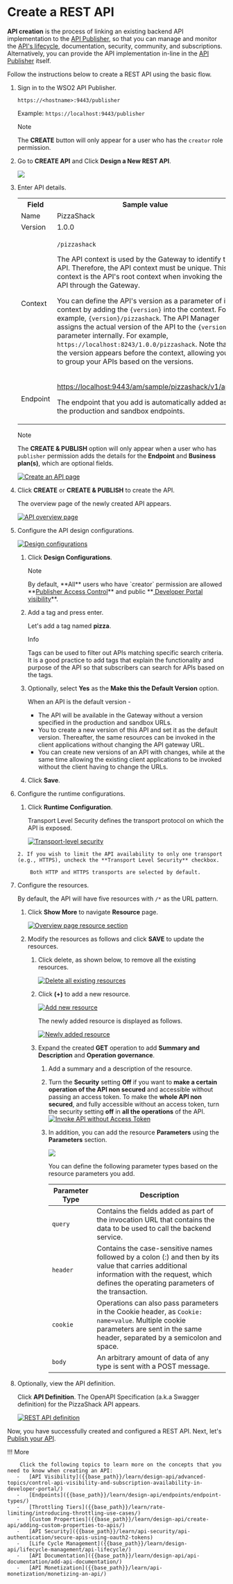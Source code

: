 # Create a REST API

**API creation** is the process of linking an existing backend API implementation to the [API Publisher]({{base_path}}/getting-started/overview/#api-publisher), so that you can manage and monitor the [API's lifecycle]({{base_path}}/learn/design-api/lifecycle-management/api-lifecycle/), documentation, security, community, and subscriptions. Alternatively, you can provide the API implementation in-line in the [API Publisher]({{base_path}}/getting-started/overview/#api-publisher) itself.

Follow the instructions below to create a REST API using the basic flow.

1. Sign in to the WSO2 API Publisher.

    `https://<hostname>:9443/publisher` 
   
    Example: `https://localhost:9443/publisher`

    <html><div class="admonition note">
      <p class="admonition-title">Note</p>
      <p>The <b>CREATE</b> button will only appear for a user who has the <code>creator</code> role permission.</p>
      </div>
    </html>

2.  Go to **CREATE API** and Click **Design a New REST API**.

    [![]({{base_path}}/assets/img/learn/create-a-rest-api.jpg)]({{base_path}}/assets/img/learn/create-a-rest-api.jpg)

3.  Enter API details. 
    
     <table><colgroup> <col/> <col/> <col/> </colgroup><tbody><tr><th colspan="2" >Field</th><th >Sample value</th></tr><tr><td colspan="2" class="confluenceTd">Name</td><td class="confluenceTd">PizzaShack</td></tr><tr><td colspan="2" class="confluenceTd">Version</td><td colspan="1" class="confluenceTd">1.0.0</td></tr><tr><td colspan="2" class="confluenceTd">Context</td><td class="confluenceTd"><div class="content-wrapper"><p><code>/pizzashack</code></p><div><div class="confluence-information-macro-body"><p>The API context is used by the Gateway to identify the API. Therefore, the API context must be unique. This context is the API's root context when invoking the API through the Gateway.</p></div><div class="confluence-information-macro confluence-information-macro-tip"><span class="aui-icon aui-icon-small aui-iconfont-approve confluence-information-macro-icon"></span><div class="confluence-information-macro-body"><p>You can define the API's version as a parameter of its context by adding the <code>{version}</code> into the context. For example, <code>{version}/pizzashack</code>. The API Manager assigns the actual version of the API to the <code>{version}</code> parameter internally. For example, <code>https://localhost:8243/1.0.0/pizzashack</code>. Note that the version appears before the context, allowing you to group your APIs based on the versions.</p></div></div></div></div></td></tr><tr><td colspan="2" class="confluenceTd">Endpoint</td><td colspan="1" class="confluenceTd"><p><a class="external-link" href="http://ws.cdyne.com/phoneverify/phoneverify.asmx" rel="nofollow">https://localhost:9443/am/sample/pizzashack/v1/api/</a></p><p>The endpoint that you add is automatically added as the production and sandbox endpoints.</p></td></tr></tbody></table>
        
     <html>
     <div class="admonition note">
     <p class="admonition-title">Note</p>
     <p>The <b>CREATE & PUBLISH</b> option will only appear when a user who has <code>publisher</code> permission adds the details for the <b>Endpoint</b> and <b>Business plan(s)</b>, which are optional fields.</p>
     </div>
     </html>
     
      [![Create an API page]({{base_path}}/assets/img/learn/create-rest-api-form.jpg)]({{base_path}}/assets/img/learn/create-rest-api-form.jpg)

4.  Click **CREATE** or **CREATE & PUBLISH** to create the API.

    The overview page of the newly created API appears. 
    
    [![API overview page]({{base_path}}/assets/img/learn/overviewpage-rest-api.jpg)]({{base_path}}/assets/img/learn/overviewpage-rest-api.jpg)

5. Configure the API design configurations.

     [![Design configurations]({{base_path}}/assets/img/learn/design-configuration.jpg)]({{base_path}}/assets/img/learn/design-configuration.jpg)

     1. Click **Design Configurations**.

         <html><div class="admonition note">
         <p class="admonition-title">Note</p>
         <p>By default, **All** users who have `creator` permission are allowed **<a href='{{base_path}}/advanced-topics/enable-publisher-access-control-in-api-publisher-portal'>Publisher Access Control</a>** and public **<a href='{{base_path}}/advanced-topics/control-api-visibility-and-subscription-availability-in-developer-portal/'> 
         Developer Portal visibility</a>**.</p>
         <p>
         </div>
         </html>

     2. Add a tag and press enter.
   
         Let's add a tag named **pizza**.

         <html>
         <div class="admonition info">
         <p class="admonition-title">Info</p>
         <p>Tags can be used to filter out APIs matching specific search criteria. It is a good practice to add tags that explain the functionality and purpose of the API so that subscribers can search for APIs based on the tags.</p>
         </div>
         </html>

     3. Optionally, select **Yes** as the **Make this the Default Version** option.
   
         When an API is the default version -

         -  The API will be available in the Gateway without a version specified in the production and sandbox URLs.  
         -  You to create a new version of this API and set it as the default version. Thereafter, the same resources can be invoked in the client applications without changing the API gateway URL. 
         -  You can create new versions of an API with changes, while at the same time allowing the existing client applications to be invoked without the client having to change the URLs.

     4. Click **Save**.

6. Configure the runtime configurations.

     1. Click **Runtime Configuration**. 

         Transport Level Security  defines the transport protocol on which the API is exposed.  

         [![Transport-level security]({{base_path}}/assets/img/learn/transport-level-security.jpg)]({{base_path}}/assets/img/learn/transport-level-security.jpg)

       2. If you wish to limit the API availability to only one transport (e.g., HTTPS), uncheck the **Transport Level Security** checkbox.
           
           Both HTTP and HTTPS transports are selected by default.

7. Configure the resources.

     By default, the API will have five resources with `/*` as the URL pattern.

     1. Click **Show More** to navigate **Resource** page.

         [![Overview page resource section]({{base_path}}/assets/img/learn/overview-page-resource-section.jpg)]({{base_path}}/assets/img/learn/overview-page-resource-section.jpg)

      2. Modify the resources as follows and click **SAVE** to update the resources.

          1. Click delete, as shown below, to remove all the existing resources.

              [![Delete all existing resources]({{base_path}}/assets/img/learn/delete-all-existing-resources.jpg)]({{base_path}}/assets/img/learn/delete-all-existing-resources.jpg)

          2. Click **(+)** to add a new resource.
         
             [![Add new resource]({{base_path}}/assets/img/learn/add-new-resource.jpg)]({{base_path}}/assets/img/learn/add-new-resource.jpg)
      
             The newly added resource is displayed as follows.
         
             [![Newly added resource]({{base_path}}/assets/img/learn/newly-added-resource.jpg)]({{base_path}}/assets/img/learn/newly-added-resource.jpg)

          3. Expand the created **GET** operation to add **Summary and Description** and **Operation governance**.

             1. Add a summary and a description of the resource.
             2. Turn the **Security** setting **Off** if you want to **make a certain operation of the API non secured** and accessible without passing an access token. To make the **whole API non secured**, and fully accessible without an access token, turn  the security setting **off** in **all the operations** of the API.
                                                  [![Invoke API without Access Token]({{base_path}}/assets/img/learn/invoke-api-without-access-token.png)]({{base_path}}/assets/img/learn/invoke-api-without-access-token.png)
             3. In addition, you can add the resource **Parameters** using the **Parameters** section.

                [![]({{base_path}}/assets/img/learn/adding-params-to-resources.jpg)]({{base_path}}/assets/img/learn/adding-params-to-resources.jpg)

                You can define the following parameter types based on the resource parameters you add.

                 | Parameter Type                          | Description                                                                                                                                                                                     |
                 |-----------------------------------------|-------------------------------------------------------------------------------------------------------------------------------------------------------------------------------------------------|
                 | `query`| Contains the fields added as part of the invocation URL that contains the data to be used to call the backend service.                                                                             |
                 | `header`| Contains the case-sensitive names followed by a colon (:) and then by its value that carries additional information with the request, which defines the operating parameters of the transaction. |
                 | `cookie` | Operations can also pass parameters in the Cookie header, as `Cookie: name=value`. Multiple cookie parameters are sent in the same header, separated by a semicolon and space.                                                                                            |
                 | `body`| An arbitrary amount of data of any type is sent with a POST message.                                                                                                                                |

           
8. Optionally, view the API definition.

     Click **API Definition**. The OpenAPI Specification (a.k.a Swagger definition) for the PizzaShack API appears.

     [![REST API definition]({{base_path}}/assets/img/learn/api-definiton-rest.jpg)]({{base_path}}/assets/img/learn/api-definiton-rest.jpg)

Now, you have successfully created and configured a REST API. Next, let's [Publish your API]({{base_path}}/learn/design-api/publish-api/publish-an-api/).

!!! More

        Click the following topics to learn more on the concepts that you need to know when creating an API:
       -   [API Visibility]({{base_path}}/learn/design-api/advanced-topics/control-api-visibility-and-subscription-availability-in-developer-portal/)
       -   [Endpoints]({{base_path}}/learn/design-api/endpoints/endpoint-types/)
       -   [Throttling Tiers]({{base_path}}/learn/rate-limiting/introducing-throttling-use-cases/)
       -   [Custom Properties]({{base_path}}/learn/design-api/create-api/adding-custom-properties-to-apis/)
       -   [API Security]({{base_path}}/learn/api-security/api-authentication/secure-apis-using-oauth2-tokens)
       -   [Life Cycle Management]({{base_path}}/learn/design-api/lifecycle-management/api-lifecycle/)
       -   [API Documentation]({{base_path}}/learn/design-api/api-documentation/add-api-documentation/)
       -   [API Monetization]({{base_path}}/learn/api-monetization/monetizing-an-api/)



